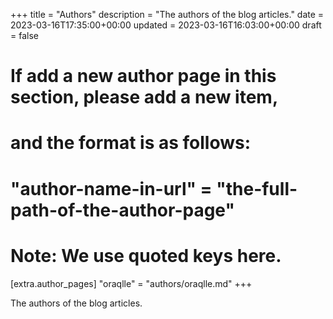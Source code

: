 +++
title = "Authors"
description = "The authors of the blog articles."
date = 2023-03-16T17:35:00+00:00
updated = 2023-03-16T16:03:00+00:00
draft = false

# If add a new author page in this section, please add a new item,
# and the format is as follows:
#
# "author-name-in-url" = "the-full-path-of-the-author-page"
#
# Note: We use quoted keys here.
[extra.author_pages]
"oraqlle" = "authors/oraqlle.md"
+++

The authors of the blog articles.
